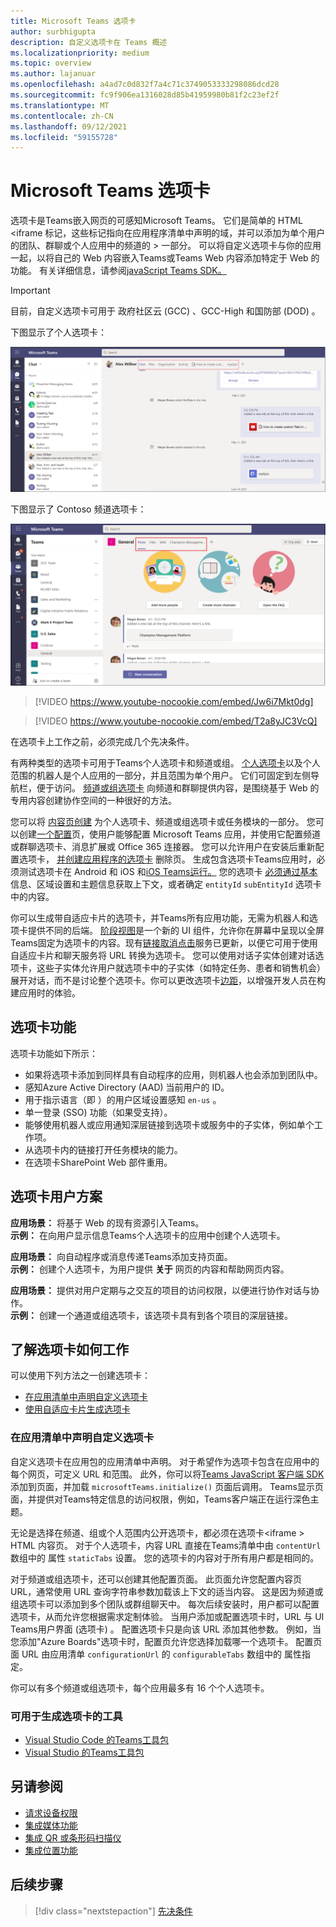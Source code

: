 ```yaml
---
title: Microsoft Teams 选项卡
author: surbhigupta
description: 自定义选项卡在 Teams 概述
ms.localizationpriority: medium
ms.topic: overview
ms.author: lajanuar
ms.openlocfilehash: a4ad7c0d832f7a4c71c3749053333298086dcd28
ms.sourcegitcommit: fc9f906ea1316028d85b41959980b81f2c23ef2f
ms.translationtype: MT
ms.contentlocale: zh-CN
ms.lasthandoff: 09/12/2021
ms.locfileid: "59155728"
---
```

# <a name="microsoft-teams-tabs"></a>Microsoft Teams 选项卡

选项卡是Teams嵌入网页的可感知Microsoft Teams。 它们是简单的 HTML <iframe 标记，这些标记指向在应用程序清单中声明的域，并可以添加为单个用户的团队、群聊或个人应用中的频道的 \> 一部分。 可以将自定义选项卡与你的应用一起，以将自己的 Web 内容嵌入Teams或Teams Web 内容添加特定于 Web 的功能。 有关详细信息，请参阅[javaScript Teams SDK。](/javascript/api/overview/msteams-client)

> [!IMPORTANT]
> 目前，自定义选项卡可用于 政府社区云 (GCC) 、GCC-High 和国防部 (DOD) 。

下图显示了个人选项卡：

![个人选项卡](../assets/images/tabs/personaltab.png)

下图显示了 Contoso 频道选项卡：

![频道或组选项卡](../assets/images/tabs/tabs.png)

> [!VIDEO https://www.youtube-nocookie.com/embed/Jw6i7Mkt0dg]


> [!VIDEO https://www.youtube-nocookie.com/embed/T2a8yJC3VcQ]

在选项卡上工作之前，必须完成几个先决条件。

有两种类型的选项卡可用于Teams个人选项卡和频道或组。 [个人选项卡](~/tabs/how-to/create-personal-tab.md)以及个人范围的机器人是个人应用的一部分，并且范围为单个用户。 它们可固定到左侧导航栏，便于访问。 [频道或组选项卡](~/tabs/how-to/create-channel-group-tab.md) 向频道和群聊提供内容，是围绕基于 Web 的专用内容创建协作空间的一种很好的方法。

您可以将 [内容页创建](~/tabs/how-to/create-tab-pages/content-page.md) 为个人选项卡、频道或组选项卡或任务模块的一部分。 您可以创建[一个配置](~/tabs/how-to/create-tab-pages/configuration-page.md)页，使用户能够配置 Microsoft Teams 应用，并使用它配置频道或群聊选项卡、消息扩展或 Office 365 连接器。 您可以允许用户在安装后重新配置选项卡， [并创建应用程序的选项卡](~/tabs/how-to/create-tab-pages/removal-page.md) 删除页。 生成包含选项卡Teams应用时，必须测试选项卡在 Android 和 iOS 和[iOS Teams运行。](~/tabs/design/tabs-mobile.md) 您的选项卡 [必须通过基本](~/tabs/how-to/access-teams-context.md) 信息、区域设置和主题信息获取上下文，或者确定 `entityId` `subEntityId` 选项卡中的内容。

你可以生成带自适应卡片的选项卡，并Teams所有应用功能，无需为机器人和选项卡提供不同的后端。 [阶段视图](~/tabs/tabs-link-unfurling.md)是一个新的 UI 组件，允许你在屏幕中呈现以全屏Teams固定为选项卡的内容。现有[链接取消点击](~/tabs/tabs-link-unfurling.md)服务已更新，以便它可用于使用自适应卡片和聊天服务将 URL 转换为选项卡。 您可以使用对话[](~/tabs/how-to/conversational-tabs.md)子实体创建对话选项卡，这些子实体允许用户就选项卡中的子实体（如特定任务、患者和销售机会）展开对话，而不是讨论整个选项卡。你可以更改选项卡[边距](~/resources/removing-tab-margins.md)，以增强开发人员在构建应用时的体验。

## <a name="tab-features"></a>选项卡功能

选项卡功能如下所示：

* 如果将选项卡添加到同样具有自动程序的应用，则机器人也会添加到团队中。
* 感知Azure Active Directory (AAD) 当前用户的 ID。
* 用于指示语言（即 ）的用户区域设置感知 `en-us` 。
* 单一登录 (SSO) 功能（如果受支持）。
* 能够使用机器人或应用通知深层链接到选项卡或服务中的子实体，例如单个工作项。
* 从选项卡内的链接打开任务模块的能力。
* 在选项卡SharePoint Web 部件重用。

## <a name="tabs-user-scenarios"></a>选项卡用户方案

**应用场景：** 将基于 Web 的现有资源引入Teams。 \
**示例：** 在向用户显示信息Teams个人选项卡的应用中创建个人选项卡。

**应用场景：** 向自动程序或消息传递Teams添加支持页面。 \
**示例：** 创建个人选项卡，为用户提供 **关于** 网页的内容和帮助网页内容。

**应用场景：** 提供对用户定期与之交互的项目的访问权限，以便进行协作对话与协作。 \
**示例：** 创建一个通道或组选项卡，该选项卡具有到各个项目的深层链接。

## <a name="understand-how-tabs-work"></a>了解选项卡如何工作

可以使用下列方法之一创建选项卡：

* [在应用清单中声明自定义选项卡](#declare-custom-tab-in-app-manifest)
* [使用自适应卡片生成选项卡](~/tabs/how-to/build-adaptive-card-tabs.md)

### <a name="declare-custom-tab-in-app-manifest"></a>在应用清单中声明自定义选项卡

自定义选项卡在应用包的应用清单中声明。 对于希望作为选项卡包含在应用中的每个网页，可定义 URL 和范围。 此外，你可以将[Teams JavaScript 客户端 SDK](/javascript/api/overview/msteams-client)添加到页面，并加载 `microsoftTeams.initialize()` 页面后调用。 Teams显示页面，并提供对Teams特定信息的访问权限，例如，Teams客户端正在运行深色主题。

无论是选择在频道、组或个人范围内公开选项卡，都必须在选项卡<iframe \> HTML 内容页。 [](~/tabs/how-to/create-tab-pages/content-page.md)对于个人选项卡，内容 URL 直接在Teams清单中由 `contentUrl` 数组中的 属性 `staticTabs` 设置。 您的选项卡的内容对于所有用户都是相同的。

对于频道或组选项卡，还可以创建其他配置页面。 此页面允许您配置内容页 URL，通常使用 URL 查询字符串参数加载该上下文的适当内容。 这是因为频道或组选项卡可以添加到多个团队或群组聊天中。 每次后续安装时，用户都可以配置选项卡，从而允许您根据需求定制体验。 当用户添加或配置选项卡时，URL 与 UI Teams用户界面 (选项卡) 。 配置选项卡只是向该 URL 添加其他参数。 例如，当您添加"Azure Boards"选项卡时，配置页允许您选择加载哪一个选项卡。 配置页面 URL 由应用清单  `configurationUrl` 的 `configurableTabs` 数组中的 属性指定。

你可以有多个频道或组选项卡，每个应用最多有 16 个个人选项卡。

### <a name="tools-you-can-use-to-build-tabs"></a>可用于生成选项卡的工具
* [Visual Studio Code 的Teams工具包](../toolkit/visual-studio-code-overview.md)
* [Visual Studio 的Teams工具包](../toolkit/visual-studio-overview.md)

## <a name="see-also"></a>另请参阅

* [请求设备权限](../concepts/device-capabilities/native-device-permissions.md)
* [集成媒体功能](../concepts/device-capabilities/mobile-camera-image-permissions.md)
* [集成 QR 或条形码扫描仪](../concepts/device-capabilities/qr-barcode-scanner-capability.md)
* [集成位置功能](../concepts/device-capabilities/location-capability.md)

## <a name="next-step"></a>后续步骤

> [!div class="nextstepaction"]
> [先决条件](~/tabs/how-to/tab-requirements.md)
